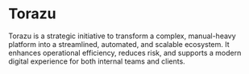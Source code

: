 # Torazu
Torazu is a strategic initiative to transform a complex, manual-heavy platform into a streamlined, automated, and scalable ecosystem. It enhances operational efficiency, reduces risk, and supports a modern digital experience for both internal teams and clients.
